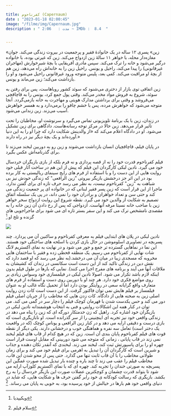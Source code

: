 ```yaml
---

title: کفرناحوم (Capernaum) 
date : "2023-01-18 02:00:45"
image: "/filme/img/Capernaum.jpg"
description : " مدت :	2:06 ~ IMDb :  8.4  "


---
```


«زین» پسری ۱۲ ساله در یک خانوادهٔ فقیر و پرجمعیت در بیروت زندگی می‌کند. جوان مغازه‌دار محله، با خواهر ۱۱ سالهٔ زین ازدواج می‌کند. زین که غیرتی بوده، با خانواده درگیر می‌شود و خانه را ترک می‌کند. سپس مادری آفریقایی با بچهٔ شیرخوارش (مهاجران غیرقانونی) را پیدا می‌کند، راحیل و یونس. راحیل زین را به خانه‌اش راه می‌دهد، زین هم از بچهٔ او مراقبت می‌کند. کمی بعد، پلیس متوجه ورود غیرقانونی راحیل می‌شود و او را بازداشت می‌کند؛ زین می‌ماند و یونس.

زین اتفاقی توی بازار از دختری می‌شنود که سوئد کشور رویاهاست، پس برای رفتن به سوئد، شروع به فروش مواد مخدر می‌کند. وقتی پول جمع کرد، یونس را به قاچاقچی می‌فروشد و وقتی برای برداشتن مدارک هویتی و مهاجرت به خانه بازمی‌گردد. آنجا متوجه می‌شود که خواهرش مرده، پس با خشم چاقو را برمی‌دارد و به همسر خواهرش آسیب می‌زند. زین زندانی می‌شود.

در زندان، زین با یک برنامهٔ تلویزیونی تماس می‌گیرد و سرنوشت او، مخاطبان را تحت تأثیر قرار می‌دهد. زین حالا در مرکز توجه رسانه‌هاست. دادگاهی برای زین تشکیل می‌شود. او در دادگاه اعلام می‌کند که «از والدینش شکایت دارد که چرا او را به این دنیا آورده‌اند و یک بچهٔ دیگر نیز در راه دارند.»

در پایان فیلم، قاچاقچیان انسان بازداشت می‌شوند و زین رو به دوربین لبخند می‌زند تا برای گذرنامه‌اش عکس بگیرد.


فیلم کفرناحوم  قدرت خود را نه از قصه پردازی و نه فرم بلکه از  بازی بازیگران خردسال خود می گیرد. نادین لبکی کارگردان این فیلم که  پیش از این هم در ساخت آثار قبلی خود روایت هایی از این دست را  و با استفاده از فرم های رایج سینمای ریالیستی به کار برده بود در این اثر جز درخشش بازیگر بیروتی "زین الرافعی" که زندگی خودش نیز بی شباهت به "زین" کفرناحوم نیست، به نظر می رسد حرف تازه ای برای گفتن ندارد. ماجرا از این قرار است که زین پسر فقیر لبنانی که در خانواده ای پر جمعیت زندگی می کند و حتی سن و تعداد خواهران و برادران خود را نمی داند، در پی یک سلسله  اتفاق  تصمیم به شکایت از والدین خود می گیرد. نقطه شروع این روایت ازدواج سحر خواهر زین با صاحب خانه نسبتا مرفه آنهاست. ازدواجی که پس از رخ دادن آن زین خانه را به مقصدی نامشخص ترک می کند و این سفر بستر تازه ای می شود برای ماجراجویی های گزنده و تلخ او.[^2]
[^2]: ویکیپدیا

![](/filme/img/Capernaum01.jpg)

نادین لبکی در پلان های ابتدایی فیلم به معرفی کفرناحوم و ساکنین آن می پردازد. چند  پسربچه در تصاویری اسلوموشن در حال بازی کردن با اسلحه های ساختگی خود هستند. این نما در نماهایی گسترده تر جمع و جور می شود و در نهایت به نمای اکستریم لانگ شات نهایی از کفرناحوم می رسیم. یک منطقه قحطی زده و فقیر با ساختمان هایی مخروبه که مسجدی زیبا در میان آن می درخشد.(به نظر می رسد که او قصد دارد که نقش دین در زندگی تاکید کند از این دست است سکانسی در زندان که کشیشان به ملاقات آنها می آیند و برنامه های مفرح اجرا می کنند). نمایی که بارها در طول فیلم بدون اینکه لازم باشد تکرار می شود. اصولا نادین لبکی در فیلمسازی خود وسواس زیادی بر روی مواضع فکری خود دارد. هر چند او با دوربین روی دست و استفاده از فرم های متعارف  واقع گرایانه  سعی در روایتگر بودن دارد اما از تحمیل نگاه غالب او به عنوان فیلمساز بر فیلم هایش نمی توان فاکتور گرفت. از این دست است کات زدن روایت اصلی زین به صحنه هایی از دادگاه. کات زدن هایی که مخاطب را از جریان اصلی فیلم دور می کند و حس یکدست شدن با قهرمان کوچک فیلم  را دچار سر در گمی می کند. می توان در کنار همه این اشکالات روایتی و فنی به انتخاب هوشمندانه نادین لبکی در بازیگران خود اشاره کرد. راهیل که زن خدمتکار دورگه ای که زین را پناه می دهد در زندگی واقعی خود نیز تجربه ای اینچنینی را از سر گذرانده است. او نابازیگری است که بازی درست و دقیقی ارایه می دهد و در کنار زین الرافعی و یوناس کوچک (که در واقعیت یک دختر است) تعامل  سه نفره و هماهنگی خوب و درخشانی دارند. یکی دیگر از نقطه قوت های فیلم کفرناحوم پایان بندی آن است. زین که در هیچ کدام از قاب های فیلم لبخند نمی زند در قاب پایانی ، زمانی که متوجه می شود دوربینی که مقابل اوست  قرار است چهره او را برای  پاسپورتش ثبت کند، لبخند می زند. لبخندی که آنقدر تکان دهنده و جذاب و شیرین است که کارگردان آن را تبدیل به اهرمی برای فیلم خود می کند و برای زمان طولانی مخاطب را با آن قاب ثابت تنها می گذارد. حتی پس از محو شدن این قاب، مخاطب فیلم را عقب می زند تا چند باره و چنده بار تبدیل شده صورت غمگین این پسربچه به صورتی خندان را تجربه کند.  چهره ای که با نمای اکستریم کلوزآپ ارایه می شود تا بتواند قدرت چشمان و کوچکترین عضلات صورت این بازیگر خردسال  را به رخ بکشد. بازیگری که رسالت کودکانه ی خود رابر گفتن حرف ها و شکایت هایی، که شاید در دنیای واقعی خود هم بارها در خیالش از خود پرسیده بود، به خوبی به پایان می رساند.  [^1]
  
  [^1]: سلام فیلم
